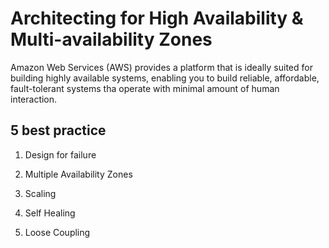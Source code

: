 # Architecting for High Availability & Multi-availability Zones

Amazon Web Services (AWS) provides a platform that is ideally suited for building highly available systems, enabling you to build reliable, affordable, fault-tolerant systems tha operate with minimal amount of human interaction.


## 5 best practice


1. Design for failure





2. Multiple Availability Zones

3. Scaling

4. Self Healing

5. Loose Coupling






